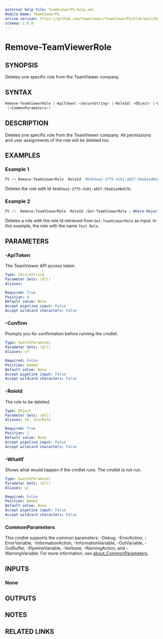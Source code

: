```yaml
---
external help file: TeamViewerPS-help.xml
Module Name: TeamViewerPS
online version: https://github.com/teamviewer/TeamViewerPS/blob/main/Docs/Help/Remove-TeamViewerRole.md
schema: 2.0.0
---
```


# Remove-TeamViewerRole

## SYNOPSIS

Deletes one specific role from the TeamViewer company.

## SYNTAX

```powershell
Remove-TeamViewerRole [-ApiToken] <SecureString> [-RoleId] <Object> [-WhatIf] [-Confirm]
 [<CommonParameters>]
```

## DESCRIPTION

Deletes one specific role from the TeamViewer company.
All permissions and user assignments of the role will be deleted too.

## EXAMPLES

### Example 1

```powershell
PS /> Remove-TeamViewerRole -RoleId '9b465ea2-2f75-4101-a057-58a81ed0e57b'
```

Deletes the role with Id `9b465ea2-2f75-4101-a057-58a81ed0e57b`.

### Example 2

```powershell
PS />  Remove-TeamViewerRole -RoleId (Get-TeamViewerRole | Where-Object { ($_.RoleName -eq 'Test Role') } ).RoleID
```

Deletes a role with the role Id retrieved from `Get-TeamViewerRole` as input.
In this example, the role with the name `Test Role`.

## PARAMETERS

### -ApiToken

The TeamViewer API access token.

```yaml
Type: SecureString
Parameter Sets: (All)
Aliases:

Required: True
Position: 0
Default value: None
Accept pipeline input: False
Accept wildcard characters: False
```

### -Confirm

Prompts you for confirmation before running the cmdlet.

```yaml
Type: SwitchParameter
Parameter Sets: (All)
Aliases: cf

Required: False
Position: Named
Default value: None
Accept pipeline input: False
Accept wildcard characters: False
```

### -RoleId

The role to be deleted.

```yaml
Type: Object
Parameter Sets: (All)
Aliases: Id, UserRole

Required: True
Position: 1
Default value: None
Accept pipeline input: False
Accept wildcard characters: False
```

### -WhatIf

Shows what would happen if the cmdlet runs.
The cmdlet is not run.

```yaml
Type: SwitchParameter
Parameter Sets: (All)
Aliases: wi

Required: False
Position: Named
Default value: None
Accept pipeline input: False
Accept wildcard characters: False
```

### CommonParameters

This cmdlet supports the common parameters: -Debug, -ErrorAction, -ErrorVariable, -InformationAction, -InformationVariable, -OutVariable, -OutBuffer, -PipelineVariable, -Verbose, -WarningAction, and -WarningVariable. For more information, see [about_CommonParameters](http://go.microsoft.com/fwlink/?LinkID=113216).

## INPUTS

### None

## OUTPUTS

## NOTES

## RELATED LINKS
